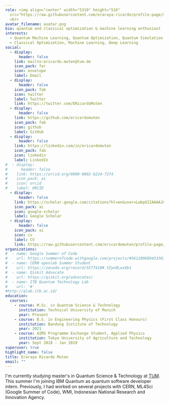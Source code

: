 ```yaml
---
role: <img align="center" width="5310" height="516"
  src="https://raw.githubusercontent.com/eraraya-ricardo/profile-page/master/assets/media/qp_mle_img.png">
  <br>
avatar_filename: avatar.png
bio: quantum and classical optimization & machine learning enthusiast
interests:
  - Quantum Machine Learning, Quantum Optimization, Quantum Simulation
  - Classical Optimization, Machine Learning, Deep Learning
social:
  - display:
      header: false
    link: mailto:ericardo.muten@tum.de
    icon_pack: far
    icon: envelope
    label: Email
  - display:
      header: false
    icon_pack: fab
    icon: twitter
    label: Twitter
    link: https://twitter.com/ERicardoMuten
  - display:
      header: false
    link: https://github.com/ericardomuten
    icon_pack: fab
    icon: github
    label: GitHub
  - display:
      header: false
    link: https://linkedin.com/in/ericardomuten
    icon_pack: fab
    icon: linkedin
    label: LinkedIn
#  - display:
#      header: false
#    link: https://orcid.org/0000-0002-6224-7274
#    icon_pack: ai
#    icon: orcid
#    label: ORCID
  - display:
      header: false
    link: https://scholar.google.com/citations?hl=en&user=LwbpGIIAAAAJ&view_op=list_works&gmla=AJsN-F4uiuNqf4nGjjXJO4dh1PbEgHaihrw2g6iVwxxyHvzS64QGcYtAt8r2kmCU2lOPMDFjxZXWRbSMHf8mAnXViYTbIJ-JnCpKQviCeqFPR9xNuw87dus
    icon_pack: ai
    icon: google-scholar
    label: Google Scholar
  - display:
      header: false
    icon_pack: ai
    icon: cv
    label: CV
    link: https://raw.githubusercontent.com/ericardomuten/profile-page/master/static/uploads/cv.pdf
organizations:
#  - name: Google Summer of Code
#    url: https://summerofcode.withgoogle.com/projects/#5612096894533632
#  - name: CERN openlab Summer Student
#    url: https://zenodo.org/record/5577410#.YZyn0LoxXb1
#  - name: Qiskit Advocate
#    url: https://qiskit.org/advocates/
#  - name: ITB Quantum Technology Lab
#    url: '#'
#http://qlab.itb.ac.id/
education:
  courses:
    - course: M.Sc. in Quantum Science & Technology
      institution: Technical University of Munich
      year: Present
    - course: B.S. in Engineering Physics (First Class Honours)
      institution: Bandung Institute of Technology
      year: 2021
    - course: AIMS Programme Exchange Student, Applied Physics
      institution: Tokyo University of Agriculture and Technology
      year: Sept 2018 - Jan 2019
superuser: true
highlight_name: false
title: Eraraya Ricardo Muten
email: ""
---
```


I'm currently studying master's in Quantum Science & Technology at [TUM](https://www.tum.de/). This summer I'm joining IBM Quantum as quantum software developer intern.
Previously, I had worked on several projects with CERN, ML4Sci (Google Summer of Code), WMI, Indonesian National Research and Innovation Agency.

<!--
He is the first Qiskit Advocate from his country and leads the Indonesian Qiskit Docs translation team.
Edo is a master's student in Quantum Science & Technology at Technical University of Munich.
He has worked on several quantum machine learning related projects with CERN, ML4Sci (Google Summer of Code), Indonesian National Research and Innovation Agency, and including his bachelor's thesis.
Besides quantum, he is also a machine/deep learning enthusiast, with side hobbies in computational photography and image processing. He has done several deep learning research projects both in his country and in Japan.
-->


<!--
{{< icon name="download" pack="fas" >}} Download my {{< staticref "media/demo_resume.pdf" "newtab" >}}resumé{{< /staticref >}}.
my [Gallery Instagram](https://www.instagram.com/snap.dng/)

Eraraya Ricardo Muten (Edo) is an engineering physics undergraduate from Bandung Institute of Technology that has recently defended his thesis on quantum machine learning. He got to know quantum computing just about a year ago, but he catches up fast. He is the first Qiskit Advocate from his country (Indonesia) and currently leads the Indonesian Qiskit Docs translation team.
-->
